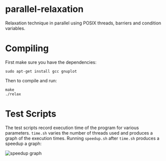 parallel-relaxation
===================

Relaxation technique in parallel using POSIX threads, barriers and condition variables.

# Compiling

First make sure you have the dependencies:

```
sudo apt-get install gcc gnuplot
```

Then to compile and run:

```
make
./relax
``` 

# Test Scripts

The test scripts record execution time of the program for various parameters. 
`time.sh` varies the number of threads used and produces a graph of the execution times.
Running `speedup.sh` after `time.sh` produces a speedup a graph:

![speedup graph](http://i.imgur.com/qOw07Fv.png)
